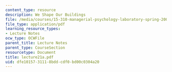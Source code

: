 ```yaml
---
content_type: resource
description: We Shape Our Buildings
file: /media/courses/15-310-managerial-psychology-laboratory-spring-2003/dfe1015731118bddcdf0bd00c0304a20_lecture21a.pdf
file_type: application/pdf
learning_resource_types:
- Lecture Notes
ocw_type: OCWFile
parent_title: Lecture Notes
parent_type: CourseSection
resourcetype: Document
title: lecture21a.pdf
uid: dfe10157-3111-8bdd-cdf0-bd00c0304a20
---
```

